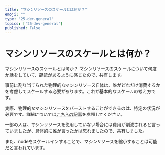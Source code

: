 ```yaml
---
title: "マシンリソースのスケールとは何か？"
emoji: ""
type: "25-dev-general"
topics: ['25-dev-general']
published: False
---
```


# マシンリソースのスケールとは何か？

マシンリソースのスケールとは何か？
マシンリソースのスケールについて何度か話をしていて、齟齬があるように感じたので、共有します。

事前に割り当てられた物理的なマシンリソース自体は、誰がどれだけ消費するかを考慮してスケールする必要があります。これが基本的なスケールの考え方です。

実際、物理的なマシンリソースをバーストすることができるのは、特定の状況が必要です。詳細については[こちらの記事](https://tech.quickguard.jp/posts/gke-autoscale-overview/#%E3%82%AA%E3%83%BC%E3%83%88%E3%82%B9%E3%82%B1%E3%83%BC%E3%83%AB%E3%81%AE%E7%A8%AE%E9%A1%9E)を参照してください。

一部の人は、マシンリソースを使用していない場合には費用が削減されると言っていましたが、具体的に誰が言ったかは忘れましたので、共有しました。

また、nodeをスケールインすることで、マシンリソースを縮小することは可能だと言われています。
